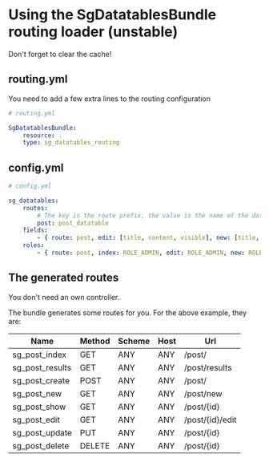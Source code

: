 # Using the SgDatatablesBundle routing loader (unstable)

Don't forget to clear the cache!

## routing.yml

You need to add a few extra lines to the routing configuration

``` yaml
# routing.yml

SgDatatablesBundle:
    resource: .
    type: sg_datatables_routing
```

## config.yml

``` yaml
# config.yml

sg_datatables:
    routes:
        # The key is the route prefix, the value is the name of the datatable.
        post: post_datatable
    fields:
        - { route: post, edit: [title, content, visible], new: [title, content, visible], show: [id, title, content, visible] }
    roles:
        - { route: post, index: ROLE_ADMIN, edit: ROLE_ADMIN, new: ROLE_ADMIN, show: ROLE_USER }
```

## The generated routes

You don't need an own controller.

The bundle generates some routes for you. For the above example, they are:

| Name            | Method | Scheme | Host | Url               |
|-----------------|--------|--------|------|-------------------|
| sg_post_index   | GET    | ANY    | ANY  | /post/            |
| sg_post_results | GET    | ANY    | ANY  | /post/results     |
| sg_post_create  | POST   | ANY    | ANY  | /post/            |
| sg_post_new     | GET    | ANY    | ANY  | /post/new         |
| sg_post_show    | GET    | ANY    | ANY  | /post/{id}        |
| sg_post_edit    | GET    | ANY    | ANY  | /post/{id}/edit   |
| sg_post_update  | PUT    | ANY    | ANY  | /post/{id}        |
| sg_post_delete  | DELETE | ANY    | ANY  | /post/{id}        |
